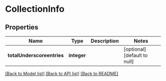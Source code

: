 # CollectionInfo

## Properties
Name | Type | Description | Notes
------------ | ------------- | ------------- | -------------
**totalUnderscoreentries** | **integer** |  | [optional] [default to null]

[[Back to Model list]](../README.md#documentation-for-models) [[Back to API list]](../README.md#documentation-for-api-endpoints) [[Back to README]](../README.md)


